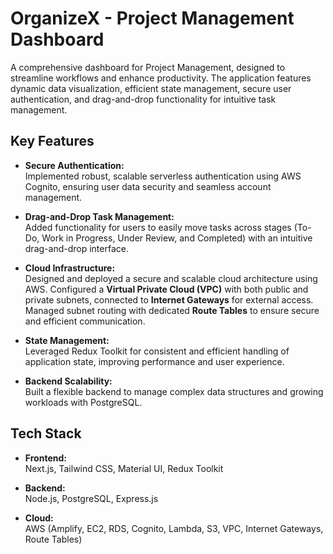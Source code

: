 # OrganizeX - Project Management Dashboard  

A comprehensive dashboard for Project Management, designed to streamline workflows and enhance productivity. The application features dynamic data visualization, efficient state management, secure user authentication, and drag-and-drop functionality for intuitive task management.  

## Key Features  

- **Secure Authentication:**  
  Implemented robust, scalable serverless authentication using AWS Cognito, ensuring user data security and seamless account management.  

- **Drag-and-Drop Task Management:**  
  Added functionality for users to easily move tasks across stages (To-Do, Work in Progress, Under Review, and Completed) with an intuitive drag-and-drop interface.  

- **Cloud Infrastructure:**  
  Designed and deployed a secure and scalable cloud architecture using AWS. Configured a **Virtual Private Cloud (VPC)** with both public and private subnets, connected to **Internet Gateways** for external access. Managed subnet routing with dedicated **Route Tables** to ensure secure and efficient communication.  

- **State Management:**  
  Leveraged Redux Toolkit for consistent and efficient handling of application state, improving performance and user experience.  

- **Backend Scalability:**  
  Built a flexible backend to manage complex data structures and growing workloads with PostgreSQL.  

## Tech Stack  

- **Frontend:**  
  Next.js, Tailwind CSS, Material UI, Redux Toolkit  

- **Backend:**  
  Node.js, PostgreSQL, Express.js  

- **Cloud:**  
  AWS (Amplify, EC2, RDS, Cognito, Lambda, S3, VPC, Internet Gateways, Route Tables)  
